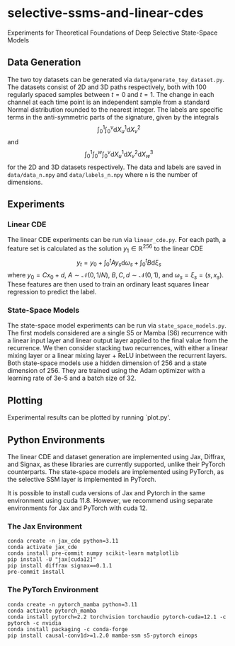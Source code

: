 # selective-ssms-and-linear-cdes
Experiments for Theoretical Foundations of Deep Selective State-Space Models

## Data Generation

The two toy datasets can be generated via `data/generate_toy_dataset.py`. The datasets consist of 2D and 3D paths respectively, both with $100$ 
regularly spaced samples between $t = 0$ and $t = 1$. The change in each channel at each time point is an independent sample 
from a standard Normal distribution rounded to the nearest integer. The labels are specific terms in the anti-symmetric parts of the signature,
given by the integrals
$$\int_0^1 \int_0^v \text{d}X^1_u \text{d}X^2_v$$
and 
$$\int_0^1 \int_0^w \int_0^v \text{d}X^1_u \text{d}X^2_v \text{d}X^3_w$$
for the 2D and 3D datasets respectively. The data and labels are saved in `data/data_n.npy` 
and `data/labels_n.npy` where `n` is the number of dimensions.

## Experiments

### Linear CDE

The linear CDE experiments can be run via `linear_cde.py`. For each path, a feature set is calculated as the solution 
$y_1\in\mathbb{R}^{256}$ to the linear CDE 
$$y_t = y_0 + \int_0^t A y_s \text{d}\omega_s + \int_0^t B \text{d}\xi_s$$
where $y_0=Cx_0+d$, $A\sim\mathcal{N}(0, 1/N)$, $B,C,d\sim\mathcal{N}(0, 1)$, and $\omega_s=\xi_s=(s,x_s)$. These features
are then used to train an ordinary least squares linear regression to predict the label.

### State-Space Models

The state-space model experiments can be run via `state_space_models.py`. The first models considered are a single S5 or
Mamba (S6) recurrence with a linear input layer and linear output layer applied to the final value from the recurrence. 
We then consider stacking two recurrences, with either a linear mixing layer or a linear mixing layer + ReLU inbetween 
the recurrent layers. Both state-space models use a hidden dimension of 256 and a state dimension of 256. They are trained
using the Adam optimizer with a learning rate of 3e-5 and a batch size of 32.


## Plotting

Experimental results can be plotted by running `plot.py'.


## Python Environments

The linear CDE and dataset generation are implemented using Jax, Diffrax, and Signax, as these libraries are currently
supported, unlike their PyTorch counterparts. The state-space models are implemented using PyTorch, as the selective SSM
layer is implemented in PyTorch.

It is possible to install cuda versions of Jax and Pytorch in the same environment using cuda 11.8. However,
we recommend using separate environments for Jax and PyTorch with cuda 12. 

### The Jax Environment

```angular2html
conda create -n jax_cde python=3.11
conda activate jax_cde
conda install pre-commit numpy scikit-learn matplotlib
pip install -U "jax[cuda12]"
pip install diffrax signax==0.1.1
pre-commit install
```


### The PyTorch Environment

```angular2html
conda create -n pytorch_mamba python=3.11
conda activate pytorch_mamba
conda install pytorch=2.2 torchvision torchaudio pytorch-cuda=12.1 -c pytorch -c nvidia
conda install packaging -c conda-forge
pip install causal-conv1d>=1.2.0 mamba-ssm s5-pytorch einops
```
